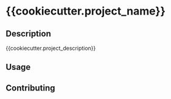 # {{cookiecutter.project_name}}

## Description

{{cookiecutter.project_description}}

## Usage

## Contributing
